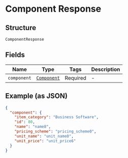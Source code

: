 
# Component Response

## Structure

`ComponentResponse`

## Fields

| Name | Type | Tags | Description |
|  --- | --- | --- | --- |
| `component` | [`Component`](../../doc/models/component.md) | Required | - |

## Example (as JSON)

```json
{
  "component": {
    "item_category": "Business Software",
    "id": 80,
    "name": "name8",
    "pricing_scheme": "pricing_scheme0",
    "unit_name": "unit_name0",
    "unit_price": "unit_price6"
  }
}
```


